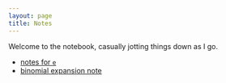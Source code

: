 ```yaml
---
layout: page
title: Notes
---
```


Welcome to the notebook, casually jotting things down as I go.

- [notes for `e`](./e.md)
- [binomial expansion note](./bionomial.md)
